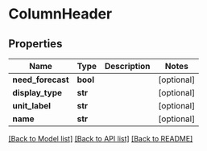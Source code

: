 # ColumnHeader

## Properties
Name | Type | Description | Notes
------------ | ------------- | ------------- | -------------
**need_forecast** | **bool** |  | [optional] 
**display_type** | **str** |  | [optional] 
**unit_label** | **str** |  | [optional] 
**name** | **str** |  | [optional] 

[[Back to Model list]](../README.md#documentation-for-models) [[Back to API list]](../README.md#documentation-for-api-endpoints) [[Back to README]](../README.md)

